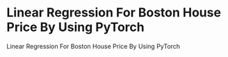 # Linear Regression For Boston House Price By Using PyTorch
Linear Regression For Boston House Price By Using PyTorch
